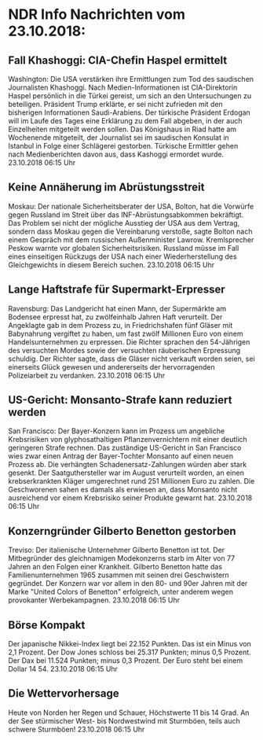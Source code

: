 # NDR Info Nachrichten vom 23.10.2018:


## Fall Khashoggi: CIA-Chefin Haspel ermittelt
Washington:	Die USA verstärken ihre Ermittlungen zum Tod des saudischen Journalisten Khashoggi. Nach Medien-Informationen ist CIA-Direktorin Haspel persönlich in die Türkei gereist, um sich an den Untersuchungen zu beteiligen. Präsident Trump erklärte, er sei nicht zufrieden mit den bisherigen Informationen Saudi-Arabiens. Der türkische Präsident Erdogan will im Laufe des Tages eine Erklärung zu dem Fall abgeben, in der auch Einzelheiten mitgeteilt werden sollen. Das Königshaus in Riad hatte am Wochenende mitgeteilt, der Journalist sei im saudischen Konsulat in Istanbul in Folge einer Schlägerei gestorben. Türkische Ermittler gehen nach Medienberichten davon aus, dass Kashoggi ermordet wurde. 23.10.2018 06:15 Uhr 

## Keine Annäherung im Abrüstungsstreit
Moskau: Der nationale Sicherheitsberater der USA, Bolton, hat die Vorwürfe gegen Russland im Streit über das INF-Abrüstungsabkommen bekräftigt. Das Problem sei nicht der mögliche Ausstieg der USA aus dem Vertrag, sondern dass Moskau gegen die Vereinbarung verstoße, sagte Bolton nach einem Gespräch mit dem russischen Außenminister Lawrow. Kremlsprecher Peskow warnte vor globalen Sicherheitsrisiken. Russland müsse im Fall eines einseitigen Rückzugs der USA nach einer Wiederherstellung des Gleichgewichts in diesem Bereich suchen. 23.10.2018 06:15 Uhr 

## Lange Haftstrafe für Supermarkt-Erpresser
Ravensburg: Das Landgericht hat einen Mann, der Supermärkte am Bodensee erpresst hat, zu zwölfeinhalb Jahren Haft verurteilt. Der Angeklagte gab in dem Prozess zu, in Friedrichshafen fünf Gläser mit Babynahrung vergiftet zu haben, um fast zwölf Millionen Euro von einem Handelsunternehmen zu erpressen. Die Richter sprachen den 54-Jährigen des versuchten Mordes sowie der versuchten räuberischen Erpressung schuldig. Der Richter sagte, dass die Gläser nicht verkauft worden seien, sei einerseits Glück gewesen und andererseits der hervorragenden Polizeiarbeit zu verdanken. 23.10.2018 06:15 Uhr 

## US-Gericht: Monsanto-Strafe kann reduziert werden
San Francisco: Der Bayer-Konzern kann im Prozess um angebliche Krebsrisiken von glyphosathaltigen Pflanzenvernichtern mit einer deutlich geringeren Strafe rechnen. Das zuständige US-Gericht in San Francisco wies zwar einen Antrag der Bayer-Tochter Monsanto auf einen neuen Prozess ab. Die verhängten Schadenersatz-Zahlungen würden aber stark gesenkt. Der Saatguthersteller war im August verurteilt worden, an einen krebserkrankten Kläger umgerechnet rund 251 Millionen Euro zu zahlen. Die Geschworenen sahen es damals als erwiesen an, dass Monsanto nicht ausreichend vor einem Krebsrisiko seiner Produkte gewarnt hat. 23.10.2018 06:15 Uhr 

## Konzerngründer Gilberto Benetton gestorben
Treviso: Der italienische Unternehmer Gilberto Benetton ist tot. Der Mitbegründer des gleichnamigen Modekonzerns starb im Alter von 77 Jahren an den Folgen einer Krankheit. Gilberto Benetton hatte das Familienunternehmen 1965 zusammen mit seinen drei Geschwistern gegründet. Der Konzern war vor allem in den 80- und 90er Jahren mit der Marke "United Colors of Benetton" erfolgreich, unter anderem wegen provokanter Werbekampagnen. 23.10.2018 06:15 Uhr 

## Börse Kompakt
Der japanische Nikkei-Index liegt bei 22.152 Punkten. Das ist ein Minus von 2,1 Prozent. Der Dow Jones schloss bei 25.317 Punkten; minus 0,5 Prozent. Der Dax bei 11.524 Punkten; minus 0,3 Prozent. Der Euro steht bei einem Dollar 14 54. 23.10.2018 06:15 Uhr 

## Die Wettervorhersage
Heute von Norden her Regen und Schauer, Höchstwerte 11 bis 14 Grad. An der See stürmischer West- bis Nordwestwind mit Sturmböen, teils auch schwere Sturmböen! 23.10.2018 06:15 Uhr 
